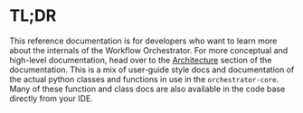 # TL;DR

This reference documentation is for developers who want to learn more about the internals of the Workflow Orchestrator. For more conceptual and high-level documentation, head over to the [Architecture](../architecture/tldr.md) section of the documentation. This is a mix of user-guide style docs and documentation of the actual python classes and functions in use in the `orchestrator-core`. Many of these function and class docs are also available in the code base directly from your IDE.
